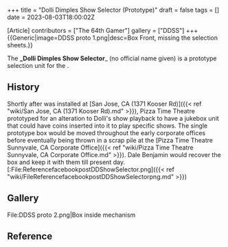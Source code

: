 +++
title = "Dolli Dimples Show Selector (Prototype)"
draft = false
tags = []
date = 2023-08-03T18:00:02Z

[Article]
contributors = ["The 64th Gamer"]
gallery = ["DDSS"]
+++
{{Generic|image=DDSS proto 1.png|desc=Box Front, missing the selection sheets.}}

The **_Dolli Dimples Show Selector**_ (no official name given) is a prototype selection unit for the .

## History ##
Shortly after  was installed at [San Jose, CA (1371 Kooser Rd)]({{< ref "wiki/San Jose, CA (1371 Kooser Rd).md" >}}), Pizza Time Theatre prototyped for an alteration to Dolli's show playback to have a jukebox unit that could have coins inserted into it to play specific shows. The single prototype box would be moved throughout the early corporate offices before eventually being thrown in a scrap pile at the [Pizza Time Theatre Sunnyvale, CA Corporate Office]({{< ref "wiki/Pizza Time Theatre Sunnyvale, CA Corporate Office.md" >}}). Dale Benjamin would recover the box and keep it with them till present day.<ref>[:File:ReferencefacebookpostDDShowSelector.png]({{< ref "wiki/FileReferencefacebookpostDDShowSelectorpng.md" >}})</ref>

## Gallery ##
<gallery>
File:DDSS proto 2.png|Box inside mechanism
</gallery>

## Reference ##